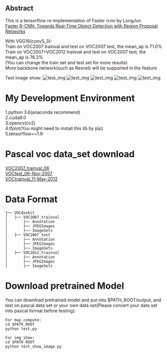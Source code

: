 
## Abstract
This is a tensorflow re-implementation of Faster rcnn by LongJun<br>
[Faster R-CNN: Towards Real-Time Object Detection with Region Proposal Networks](https://arxiv.org/abs/1506.01497)<br>

With VGG16(conv5_3):<br>
Train on VOC2007 trainval and test on VOC2007 test, the mean_ap is 71.0%<br>
Train on VOC2007+VOC2012 trainval and test on VOC2007 test, the mean_ap is 76.3%<br>
(You can change the train set and test set for more results)<br>
More backbone network(such as Resnet) will be supported in the feature

Test image show:
![test_img](https://github.com/LongJun123456/Faster-rcnn-tensorflow/blob/master/test_img/87.jpg)
![test_img](https://github.com/LongJun123456/Faster-rcnn-tensorflow/blob/master/test_img/39.jpg)
![test_img](https://github.com/LongJun123456/Faster-rcnn-tensorflow/blob/master/test_img/9.jpg)
![test_img](https://github.com/LongJun123456/Faster-rcnn-tensorflow/blob/master/test_img/70.jpg)
![test_img](https://github.com/LongJun123456/Faster-rcnn-tensorflow/blob/master/test_img/138.jpg)
# My Development Environment
1.python 3.6(anaconda recommend)<br>
2.cuda9.0<br>
3.opencv(cv2)<br>
4.tfplot(You might need to install this lib by pip)<br>
5.tensorflow==1.9<br>

# Pascal voc data_set download
[VOC2007_trainval_06](http://host.robots.ox.ac.uk/pascal/VOC/voc2007/VOCtrainval_06-Nov-2007.tar)<br>
[VOCtest_06-Nov-2007](http://host.robots.ox.ac.uk/pascal/VOC/voc2007/VOCtest_06-Nov-2007.tar)<br>
[VOCtrainval_11-May-2012](http://host.robots.ox.ac.uk/pascal/VOC/voc2012/VOCtrainval_11-May-2012.tar)<br>

# Data Format
```
├── VOCdevkit
│   ├── VOC2007_trainval
│       ├── Annotation
│       ├── JPEGImages
|       ├── ImageSets
│   ├── VOC2007_test
│       ├── Annotation
│       ├── JPEGImages
|       ├── ImageSets
│   ├── VOC2012_trainval
│       ├── Annotation
│       ├── JPEGImages
│       ├── ImageSets
```
# Download pretrained Model
You can download pretrained model and put into $PATH_ROOT/output, and test on pascal data set or your own data set(Please convert your data set into pascal format before testing):<br>
```
For map_compute:
cd $PATH_ROOT
python test.py
```
```
For img_show:
cd $PATH_ROOT
python test_show_image.py
```


